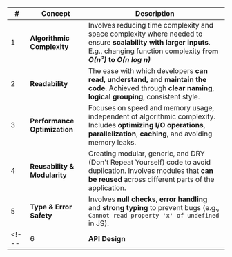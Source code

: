 | **#** | **Concept**              | **Description**                                                                                                                                                                                   |
|-------|---------------------------|---------------------------------------------------------------------------------------------------------------------------------------------------------------------------------------------------|
| 1     | **Algorithmic Complexity** | Involves reducing time complexity and space complexity where needed to ensure **scalability with larger inputs**. <br/> E.g., changing function complexity **from *O(n²)* to *O(n log n)***       |
| 2     | **Readability**            | The ease with which developers **can read, understand, and maintain the code**. Achieved through **clear naming**, **logical grouping**, consistent style.                                        |
| 3     | **Performance Optimization** | Focuses on speed and memory usage, independent of algorithmic complexity. Includes **optimizing I/O operations**, **parallelization**, **caching**, and avoiding memory leaks.                    |
| 4     | **Reusability & Modularity** | Creating modular, generic, and DRY (Don't Repeat Yourself) code to avoid duplication. Involves modules that **can be reused** across different parts of the application.                          |
| 5     | **Type & Error Safety**    | Involves **null checks**, **error handling** and **strong typing** to prevent bugs (e.g., `Cannot read property 'x' of undefined` in JS).                                                                          |
<!---| 6     | **API Design**             | Ensures code modules are **easy to use** with clear naming, **minimal configuration**, and **logical parameter handling**. Straightforward for developers to integrate and use without confusion. |-->
